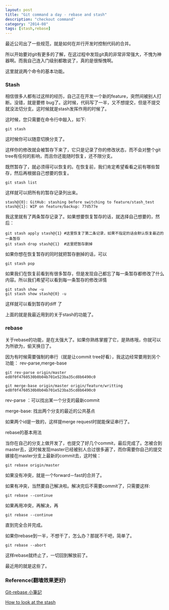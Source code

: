```yaml
---
layout: post
title: "Git command a day - rebase and stash"
description: "checkout command"
category: "2014-08"
tags: [stash,rebase]
---
```



最近公司出了一些规范，就是如何在并行开发时控制代码的合并。

所以开始要对git有更多的了解，在这过程中发现git真的非常非常强大，不愧为神器啊。而我自己连入门级别都敢说了，真的是很惭愧啊。

这里就说两个命令的基本功能。

### Stash 

相信很多人都有过这样的经历，自己正在开发一个新的feature，突然间被别人打断。没错，就是要修 bug了。这时候，代码写了一半，又不想提交，但是不提交就没法切分支。这时候就是stash发挥作用的时候了。

这时候，您只需要在命令行中敲入，如下:
	
	git stash

这时候你可以随意切换分支了。	

这样你的修改就会被暂存下来了，它只是记录了你的修改状态，而不会对整个git tree有任何的影响，而且你还能随时恢复，还不限分支。

既然暂存了，就必须得可以恢复的。在恢复前，我们肯定希望看看之前有哪些暂存，然后再根据自己想要的恢复。

	git stash list

这样就可以把所有的暂存记录列出来。

	stash@{0}: GitHub: stashing before switching to feature/stash_test
	stash@{1}: WIP on feature/backup: 77d577e 

我这里就有了两条暂存记录了。如果想要恢复暂存的话，就选择自己想要的，然后：

	git stash apply stash@{1} #这里恢复了第二条记录，如果不指定的话会默认恢复最近的一条暂存
	git stash drop stash@{1}  #这里把暂存删掉

如果你想在恢复暂存的同时就把暂存删掉的话，可以
	
	git stash pop 

如果我们在恢复前看到有很多暂存，但是发现自己都忘了每一条暂存都修改了什么内容。所以我们希望可以看到每一条暂存的修改详情

	git stash show -u
	git stash show stash@{0} -u 

这样就可以看到暂存的diff 了

上面的就是我最近用到的关于stash的功能了。

### rebase

关于rebase的功能，是在太强大了。如果你熟练掌握了它，是熟练哦，你就可以为所欲为，偷天换日了。

因为有时候需要强制的串行（就是让commit tree好看），我这边经常要用到另个功能： rev-parse,merge-base

	git rev-parse origin/master
	ed8f0f4760530b0b04b701e523ba35cd8b6490c0

	git merge-base origin/master origin/feature/writting
	ed8f0f4760530b0b04b701e523ba35cd8b6490c0


rev-parse ：可以找出某一个分支的最新commit

merge-base: 找出两个分支的最近的公共基点

如果两个id是一致的，这样提merge request时就能保证串行了。


rebase的基本用法

当你在自己的分支上做开发了，也提交了好几个commit，最后完成了。怎被合到master去，这时候发现master已经被别人合过很多遍了，而你需要你自己的提交嫁接在master分支上最新的commit去，这时候：

	git rebase origin/master

 如果没有冲突，就是一个forward－fast的合并了。

 如果有冲突，当然要自己解决啦。解决完后不需要commit了，只需要这样:

 	git rebase --continue

 如果再用冲突，再解决，再

 	git rebase --continue

 直到完全合并完成。

 如果你rebase到一半，不想干了，怎么办？那就不干吧，简单了。

 	git rebase --abort

 这样rebase就终止了，一切回到解放前了。

 最近用的就是这些了。



 ### Reference(翻墙效果更好)

 [Git-rebase 小筆記](http://blog.yorkxin.org/posts/2011/07/29/git-rebase)

 [How to look at the stash](http://makandracards.com/makandra/11565-git-how-to-look-at-the-stash)
